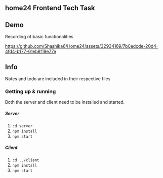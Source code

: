 ## home24 Frontend Tech Task

## Demo

Recording of basic functionalities

https://github.com/Shashika6/Home24/assets/32934169/7b0edcde-20d4-4fd4-b177-61eb8f19e77e

## Info 

Notes and todo are included in their respective files

### Getting up & running

Both the server and client need to be installed and started.

##### Server

1) `cd server`
2) `npm install`
2) `npm start`

##### Client

1) `cd ../client`
2) `npm install`
2) `npm start`

